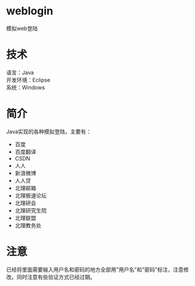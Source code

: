 # weblogin
模拟web登陆
# 技术
语言：Java  
开发环境：Eclipse  
系统：Windows  
# 简介
Java实现的各种模拟登陆，主要有：
* 百度  
* 百度翻译  
* CSDN  
* 人人  
* 新浪微博  
* 人人贷  
* 北理邮箱  
* 北理极速论坛  
* 北理研会  
* 北理研究生院  
* 北理联盟  
* 北理教务处  
# 注意 
已经将里面需要输入用户名和密码的地方全部用"用户名"和"密码"标注，注意修改。同时注意有些验证方式已经过期。
